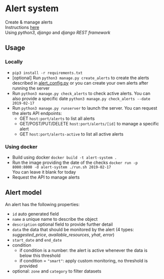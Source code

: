 # Alert system

Create & manage alerts <br>
Instructions [here](INSTRUCTIONS.md) <br>
Using *python3*, *django* and *django REST framework*

## Usage

### Locally

* `pip3 install -r requirements.txt`
* [optional] Run `python3 manage.py create_alerts` to create the alerts described 
in [alert_config.py](alerts/management/commands/alert_config.py) or you can create your own alerts after running the server <br>
* Run `python3 manage.py check_alerts` to check active alerts. 
You can also provide a specific date `python3 manage.py check_alerts --date 2019-02-17`
* Run `python3 manage.py runserver` to launch the server. You can request the alerts API endpoints:
  * GET `host:port/alerts` to list all alerts
  * GET/POST/PUT/DELETE `host:port/alerts/[id]` to manage a specific alert
  * GET `host:port/alerts-active` to list all active alerts

### Using docker

* Build using docker `docker build -t alert-system .`
* Run the image providing the date of the checks `docker run -p 8000:8000 -d alert-system ./run.sh 2019-02-17` <br>
You can leave it blank for today
* Request the API to manage alerts

## Alert model

An alert has the following properties:
* `id` auto generated field
* `name` a unique name to describe the object
* `description` optional field to provide further detail
* `data` the data that should be monitored by the alert (4 types: *suggested_price*, *available_resources*, *yhat*, *error*)
* `start_date` and `end_date`
* condition
  * if condition is a number: the alert is active whenever the data is below this threshold
  * if condition = `"smart"`: apply custom monitoring, no threshold is provided
* optional: `zone` and `category` to filter datasets


